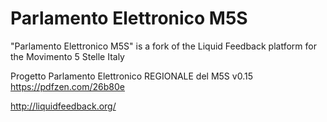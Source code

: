 Parlamento Elettronico M5S
==========================

"Parlamento Elettronico M5S" is a fork of the Liquid Feedback platform for the Movimento 5 Stelle Italy

Progetto Parlamento Elettronico REGIONALE del M5S v0.15
https://pdfzen.com/26b80e

http://liquidfeedback.org/
